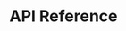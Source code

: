 ---
title: "API Reference"
linkTitle: "API Reference"
weight: 70
description: >
  API References for all Karpenter supported types
---